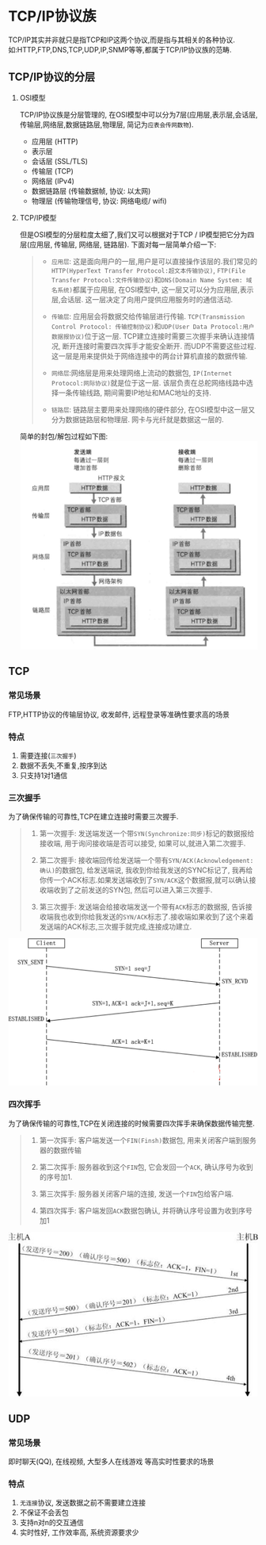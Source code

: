 # TCP/IP协议族
TCP/IP其实并非就只是指TCP和IP这两个协议,而是指与其相关的各种协议.如:HTTP,FTP,DNS,TCP,UDP,IP,SNMP等等,都属于TCP/IP协议族的范畴.

## TCP/IP协议的分层
1. OSI模型

    TCP/IP协议族是分层管理的, 在OSI模型中可以分为7层(应用层,表示层,会话层,传输层,网络层,数据链路层,物理层, 简记为`应表会传网数物`).
    - 应用层    (HTTP)
    - 表示层
    - 会话层    (SSL/TLS)
    - 传输层    (TCP)
    - 网络层    (IPv4)
    - 数据链路层 (传输数据帧, 协议: 以太网)
    - 物理层    (传输物理信号, 协议: 网络电缆/ wifi)
2. TCP/IP模型

    但是OSI模型的分层粒度太细了,我们又可以根据对于TCP / IP模型把它分为四层(应用层, 传输层, 网络层, 链路层). 下面对每一层简单介绍一下:
    >- `应用层`: 这是面向用户的一层,用户是可以直接操作该层的.我们常见的`HTTP(HyperText Transfer Protocol:超文本传输协议)`, `FTP(File Transfer Protocol:文件传输协议)`和`DNS(Domain Name System: 域名系统)`都属于应用层, 在OSI模型中, 这一层又可以分为应用层,表示层,会话层. 这一层决定了向用户提供应用服务时的通信活动.
    >
    >- `传输层`: 应用层会将数据交给传输层进行传输. `TCP(Transmission Control Protocol: 传输控制协议)`和`UDP(User Data Protocol:用户数据报协议)`位于这一层. TCP建立连接时需要三次握手来确认连接情况, 断开连接时需要四次挥手才能安全断开. 而UDP不需要这些过程.这一层是用来提供处于网络连接中的两台计算机直接的数据传输.
    >
    >- `网络层`:网络层是用来处理网络上流动的数据包, `IP(Internet Protocol:网际协议)`就是位于这一层. 该层负责在总舵网络线路中选择一条传输线路, 期间需要IP地址和MAC地址的支持.
    >
    >- `链路层`: 链路层主要用来处理网络的硬件部分, 在OSI模型中这一层又分为数据链路层和物理层. 网卡与光纤就是数据这一层的.

    简单的封包/解包过程如下图:
    ![pic_01](../../pic/tcp_ip_01.png)



## TCP

### 常见场景
FTP,HTTP协议的传输层协议, 收发邮件, 远程登录等准确性要求高的场景

### 特点

1. 需要连接(`三次握手`)
2. 数据不丢失,不重复,按序到达
3. 只支持1对1通信

### 三次握手
为了确保传输的可靠性,TCP在建立连接时需要三次握手.
> 1. 第一次握手: 发送端发送一个带`SYN(Synchronize:同步)`标记的数据报给接收端, 用于询问接收端是否可以接受, 如果可以,就进入第二次握手.
>
> 2. 第二次握手: 接收端回传给发送端一个带有`SYN/ACK(Acknowledgement:确认)`的数据包, 给发送端说, 我收到你给我发送的SYNC标记了, 我再给你传一个ACK标志.如果发送端收到了`SYN/ACK`这个数据报,就可以确认接收端收到了之前发送的SYN包, 然后可以进入第三次握手.
>
> 3. 第三次握手: 发送端会给接收端发送一个带有`ACK`标志的数据报, 告诉接收端我也收到你给我发送的`SYN/ACK`标志了.接收端如果收到了这个来着发送端的ACK标志,三次握手就完成,连接成功建立.

![pic_02](../../pic/tcp_ip_02.png)

### 四次挥手
为了确保传输的可靠性,TCP在关闭连接的时候需要四次挥手来确保数据传输完整.
> 1. 第一次挥手: 客户端发送一个`FIN(Finsh)`数据包, 用来关闭客户端到服务器的数据传输
>
> 2. 第二次挥手: 服务器收到这个`FIN`包, 它会发回一个`ACK`, 确认序号为收到的序号加1.
>
> 3. 第三次挥手: 服务器关闭客户端的连接, 发送一个`FIN`包给客户端.
>
> 4. 第四次挥手: 客户端发回`ACK`数据包确认, 并将确认序号设置为收到序号加1

![pic_03](../../pic/tcp_ip_03.png)

## UDP

### 常见场景
即时聊天(QQ), 在线视频, 大型多人在线游戏 等高实时性要求的场景

### 特点

1. `无连接`协议, 发送数据之前不需要建立连接
2. 不保证不会丢包
3. 支持n对n的交互通信
4. 实时性好, 工作效率高, 系统资源要求少

